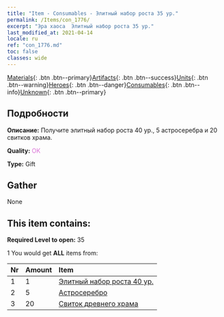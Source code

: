 ```yaml
---
title: "Item - Consumables - Элитный набор роста 35 ур."
permalink: /Items/con_1776/
excerpt: "Эра хаоса  Элитный набор роста 35 ур."
last_modified_at: 2021-04-14
locale: ru
ref: "con_1776.md"
toc: false
classes: wide
---
```

 [Materials](/ru/Items/){: .btn .btn--primary}[Artifacts](/ru/Items/Artifacts/){: .btn .btn--success}[Units](/ru/Items/Units/){: .btn .btn--warning}[Heroes](/ru/Items/Heroes/){: .btn .btn--danger}[Consumables](/ru/Items/Consumables/){: .btn .btn--info}[Unknown](/ru/Items/Unknown/){: .btn .btn--primary}

## Подробности
 **Описание:** Получите элитный набор роста 40 ур., 5 астросеребра и 20 свитков храма.

 **Quality:** <span style="color: #DA70D6">OK</span>

 **Type:** Gift

## Gather

  None

## This item contains:

 **Required Level to open:** 35

 1 You would get **ALL** items  from:

  | Nr | Amount |     Item    |
  |:---|:-------|:------------|
  | 1 | 1 | [Элитный набор роста 40 ур.](/ru/Items/con_1777/) | 
  | 2 | 5 | [Астросеребро](/ru/Items/con_969/) | 
  | 3 | 20 | [Свиток древнего храма](/ru/Items/con_697/) | 
